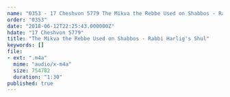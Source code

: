 ```yaml
---
name: "0353 - 17 Cheshvon 5779 The Mikva the Rebbe Used on Shabbos - Rabbi Harlig's Shul"
order: "0353"
date: "2018-06-12T22:25:43.000000Z"
hdate: "17 Cheshvon 5779"
title: "The Mikva the Rebbe Used on Shabbos - Rabbi Harlig's Shul"
keywords: []
file:
- ext: ".m4a"
  mime: "audio/x-m4a"
  size: 754782
  duration: "1:30"
published: true
---
```

